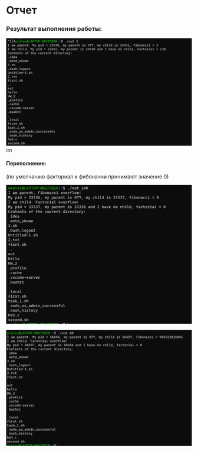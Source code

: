 # Отчет

### Результат выполнения работы:

![img_2.png](imgs/img_2.png)im

#### Переполнение:  
(по умолчанию факториал и фибоначчи принимают значение 0)

![img_3.png](imgs/img_3.png)

![img_4.png](imgs/img_4.png)